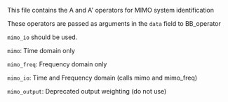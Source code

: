 This file contains the A and A' operators for MIMO system identification

These operators are passed as arguments in the `data` field to BB_operator

`mimo_io` should be used.

`mimo`: Time domain only

`mimo_freq`:  Frequency domain only

`mimo_io`:    Time and Frequency domain (calls mimo and mimo_freq)

`mimo_output`: Deprecated output weighting (do not use)

